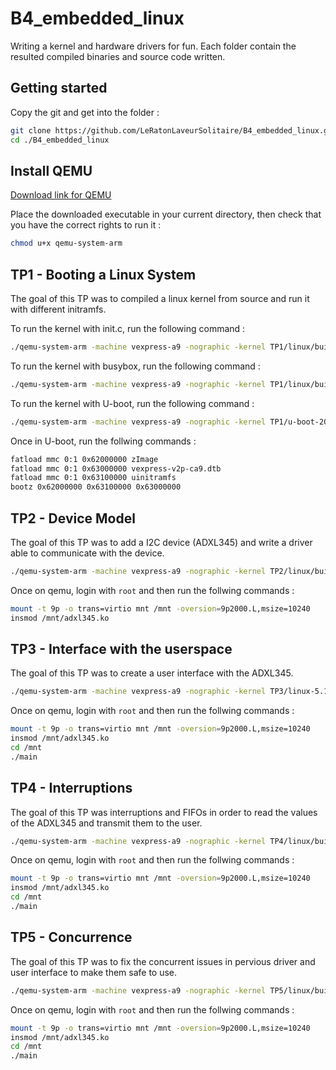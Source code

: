 # B4_embedded_linux
Writing a kernel and hardware drivers for fun.
Each folder contain the resulted compiled binaries and source code written.

## Getting started

Copy the git and get into the folder :

```bash
git clone https://github.com/LeRatonLaveurSolitaire/B4_embedded_linux.git
cd ./B4_embedded_linux
```

## Install QEMU

[Download link for QEMU](https://perso.telecom-paristech.fr/duc/cours/linux/tp1.html)

Place the downloaded executable in your current directory, then check that you have the correct rights to run it :
```bash
chmod u+x qemu-system-arm
```

## TP1 - Booting a Linux System

The goal of this TP was to compiled a linux kernel from source and run it with different initramfs.

To run the kernel with init.c, run the following command :

```bash
./qemu-system-arm -machine vexpress-a9 -nographic -kernel TP1/linux/build/arch/arm/boot/zImage -dtb TP1/linux/build/arch/arm/boot/dts/arm/vexpress-v2p-ca9.dtb -initrd TP1/initramfs_simple/test.cpio.gz
```

To run the kernel with busybox, run the following command :

```bash
./qemu-system-arm -machine vexpress-a9 -nographic -kernel TP1/linux/build/arch/arm/boot/zImage -dtb TP1/linux/build/arch/arm/boot/dts/arm/vexpress-v2p-ca9.dtb -initrd TP1/initramfs_busybox/initramfs.gz
```

To run the kernel with U-boot, run the following command :

```bash
./qemu-system-arm -machine vexpress-a9 -nographic -kernel TP1/u-boot-2025.01/u-boot -sd TP1/sdcard/sd
```

Once in U-boot, run the follwing commands :

```bash
fatload mmc 0:1 0x62000000 zImage
fatload mmc 0:1 0x63000000 vexpress-v2p-ca9.dtb
fatload mmc 0:1 0x63100000 uinitramfs
bootz 0x62000000 0x63100000 0x63000000
```

## TP2 - Device Model

The goal of this TP was to add a I2C device (ADXL345) and write a driver able to communicate with the device.

```bash
./qemu-system-arm -machine vexpress-a9 -nographic -kernel TP2/linux/build/arch/arm/boot/zImage -dtb TP2/linux/build/arch/arm/boot/dts/arm/vexpress-v2p-ca9.dtb -initrd rootfs.cpio.gz -fsdev local,path=TP2/pilote\_i2c,security\_model=mapped,id=mnt -device virtio-9p-device,fsdev=mnt,mount\_tag=mnt
```

Once on qemu, login with `root` and then run the follwing commands :

```bash
mount -t 9p -o trans=virtio mnt /mnt -oversion=9p2000.L,msize=10240
insmod /mnt/adxl345.ko 
```


## TP3 - Interface with the userspace

The goal of this TP was to create a user interface with the ADXL345.

```bash
./qemu-system-arm -machine vexpress-a9 -nographic -kernel TP3/linux-5.10.19/build/arch/arm/boot/zImage -dtb TP3/linux-5.10.19/build/arch/arm/boot/dts/vexpress-v2p-ca9.dtb -initrd rootfs.cpio.gz -fsdev local,path=TP3/pilote\_i2c,security\_model=mapped,id=mnt -device virtio-9p-device,fsdev=mnt,mount\_tag=mnt
```

Once on qemu, login with `root` and then run the follwing commands :

```bash
mount -t 9p -o trans=virtio mnt /mnt -oversion=9p2000.L,msize=10240
insmod /mnt/adxl345.ko 
cd /mnt
./main
```


## TP4 - Interruptions

The goal of this TP was interruptions and FIFOs in order to read the values of the ADXL345 and transmit them to the user.

```bash
./qemu-system-arm -machine vexpress-a9 -nographic -kernel TP4/linux/build/arch/arm/boot/zImage -dtb TP4/linux/build/arch/arm/boot/dts/arm/vexpress-v2p-ca9.dtb -initrd rootfs.cpio.gz -fsdev local,path=TP4/pilote\_i2c,security\_model=mapped,id=mnt -device virtio-9p-device,fsdev=mnt,mount\_tag=mnt
```

Once on qemu, login with `root` and then run the follwing commands :

```bash
mount -t 9p -o trans=virtio mnt /mnt -oversion=9p2000.L,msize=10240
insmod /mnt/adxl345.ko 
cd /mnt
./main
```


## TP5 - Concurrence

The goal of this TP was to fix the concurrent issues in pervious driver and user interface to make them safe to use.

```bash
./qemu-system-arm -machine vexpress-a9 -nographic -kernel TP5/linux/build/arch/arm/boot/zImage -dtb TP5/linux/build/arch/arm/boot/dts/arm/vexpress-v2p-ca9.dtb -initrd rootfs.cpio.gz -fsdev local,path=TP5/pilote\_i2c,security\_model=mapped,id=mnt -device virtio-9p-device,fsdev=mnt,mount\_tag=mnt
```

Once on qemu, login with `root` and then run the follwing commands :

```bash
mount -t 9p -o trans=virtio mnt /mnt -oversion=9p2000.L,msize=10240
insmod /mnt/adxl345.ko 
cd /mnt
./main
```

